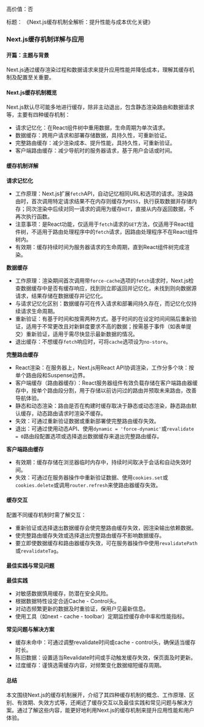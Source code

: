 高价值：否

标题：
《Next.js缓存机制全解析：提升性能与成本优化关键》

### Next.js缓存机制详解与应用

#### 开篇：主题与背景
Next.js通过缓存渲染过程和数据请求来提升应用性能并降低成本，理解其缓存机制及配置至关重要。

#### Next.js缓存机制概览
Next.js默认尽可能多地进行缓存，除非主动退出，包含静态渲染路由和数据请求等，主要有四种缓存机制：
 - 请求记忆化：在React组件树中重用数据，生命周期为单次请求。
 - 数据缓存：跨用户请求和部署存储数据，具持久性，可重新验证。
 - 完整路由缓存：减少渲染成本、提升性能，具持久性，可重新验证。
 - 客户端路由缓存：减少导航时的服务器请求，基于用户会话或时间。

#### 缓存机制详解
**请求记忆化**
 - 工作原理：Next.js扩展`fetch`API，自动记忆相同URL和选项的请求。渲染路由时，首次调用特定请求结果不在内存则缓存为`MISS`，执行获取数据并存储内存；同次渲染中后续对同一请求的调用为缓存`HIT`，直接从内存返回数据，不再次执行函数。
 - 注意事项：是React功能，仅适用于`fetch`请求的`GET`方法，仅适用于React组件树，不适用于路由处理程序中的`fetch`请求，因路由处理程序不在React组件树内。
 - 有效期：缓存持续时间为服务器请求的生命周期，直到React组件树完成渲染。

**数据缓存**
 - 工作原理：渲染期间首次调用带`force-cache`选项的`fetch`请求时，Next.js检查数据缓存中是否有缓存响应，找到则立即返回并记忆化，未找到则向数据源请求，结果存储在数据缓存并记忆化。
 - 与请求记忆化区别：数据缓存可在传入请求和部署间持久存在，而记忆化仅持续请求生命周期。
 - 重新验证：有基于时间和按需两种方式。基于时间的在设定时间间隔后重新验证，适用于不常更改且对新鲜度要求不高的数据；按需基于事件（如表单提交）重新验证，适用于需尽快显示最新数据的情况。
 - 退出缓存：不想缓存`fetch`响应时，可将`cache`选项设为`no-store`。

**完整路由缓存**
 - React渲染：在服务器上，Next.js用React API协调渲染，工作分多个块：按单个路由段和Suspense边界。
 - 客户端缓存（路由器缓存）：React服务器组件有效负载存储在客户端路由器缓存中，按单个路由段分割，用于存储以前访问过的路由并预取未来路由，改善导航体验。
 - 静态和动态渲染：路由是否在构建时缓存取决于静态或动态渲染，静态路由默认缓存，动态路由请求时渲染不缓存。
 - 失效：可通过重新验证数据或重新部署使完整路由缓存失效。
 - 退出：可通过使用动态API、使用`dynamic = 'force-dynamic'`或`revalidate = 0`路由段配置选项或选择退出数据缓存来退出完整路由缓存。

**客户端路由缓存**
 - 有效期：缓存存储在浏览器临时内存中，持续时间取决于会话和自动失效时间。
 - 失效：可通过在服务器操作中重新验证数据、使用`cookies.set`或`cookies.delete`或调用`router.refresh`来使路由器缓存失效。

#### 缓存交互
配置不同缓存机制时需了解交互：
 - 重新验证或选择退出数据缓存会使完整路由缓存失效，因渲染输出依赖数据。
 - 使完整路由缓存失效或选择退出完整路由缓存不影响数据缓存。
 - 要立即使数据缓存和路由器缓存失效，可在服务器操作中使用`revalidatePath`或`revalidateTag`。

#### 最佳实践与常见问题
**最佳实践**
 - 对敏感数据慎用缓存，防潜在安全风险。
 - 根据数据特性设定合适Cache - Control头。
 - 对动态频繁更新的数据及时重验证，保用户见最新信息。
 - 使用工具（如next - cache - toolbar）定期监控缓存命中率和性能指标。

**常见问题与解决方案**
 - 缓存未命中：可通过调整revalidate时间或cache - control头，确保适当缓存时长。
 - 陈旧数据：设置适当Revalidate时间或手动触发缓存失效，保页面及时更新。
 - 过度缓存：谨慎选需缓存内容，对频繁变化数据缩短缓存周期。

#### 总结
本文围绕Next.js的缓存机制展开，介绍了其四种缓存机制的概念、工作原理、区别、有效期、失效方式等，还阐述了缓存交互以及最佳实践和常见问题与解决方案。通过了解这些内容，能更好地利用Next.js的缓存机制来提升应用性能和用户体验。